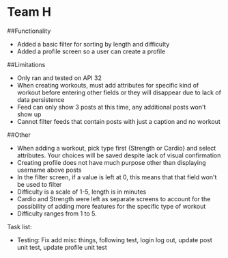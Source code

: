 # Team H

##Functionality 
- Added a basic filter for sorting by length and difficulty 
- Added a profile screen so a user can create a profile 

##Limitations 
- Only ran and tested on API 32 
- When creating workouts, must add attributes for specific kind of workout before entering other fields or they will disappear due to lack of data persistence
- Feed can only show 3 posts at this time, any additional posts won't show up
- Cannot filter feeds that contain posts with just a caption and no workout

##Other
- When adding a workout, pick type first {Strength or Cardio} and select attributes. Your choices will be saved despite lack of visual confirmation 
- Creating profile does not have much purpose other than displaying username above posts
- In the filter screen, if a value is left at 0, this means that that field won't be used to filter
- Difficulty is a scale of 1-5, length is in minutes 
- Cardio and Strength were left as separate screens to account for the possibility of adding more features for the specific type of workout
- Difficulty ranges from 1 to 5.


Task list:
- Testing: Fix add misc things, following test, login log out, update post unit test, update profile unit test



